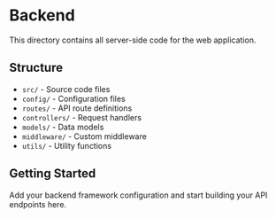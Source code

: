# Backend

This directory contains all server-side code for the web application.

## Structure
- `src/` - Source code files
- `config/` - Configuration files
- `routes/` - API route definitions
- `controllers/` - Request handlers
- `models/` - Data models
- `middleware/` - Custom middleware
- `utils/` - Utility functions

## Getting Started
Add your backend framework configuration and start building your API endpoints here.